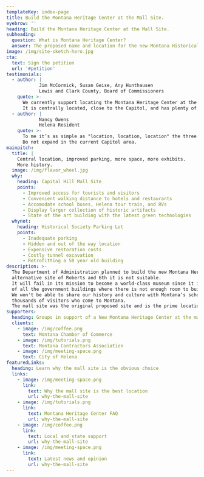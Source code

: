 ```yaml
---
templateKey: index-page
title: Build the Montana Heritage Center at the Mall Site.
eyebrow: ''
heading: Build the Montana Heritage Center at the Mall Site.
subheading:
  question: What is Montana Heritage Center?
  answer: The proposed name and location for the new Montana Historical Society museum.
image: /img/site-sketch-hero.jpg
cta:
  text: Sign the petition
  url: '#petition'
testimonials:
  - author: |
            Jim McCormick, Susan Geise, Any Hunthausen
            Lewis and Clark County, Board of Commissioners
    quote: >-
      We currently support locating the Montana Heritage Center at the former Capitol Hill Mall site.
      It is centrally located, close to the Capitol, and has plenty of room for future expansions, parking, and outdoor exhibits
  - author: |
            Nancy Owens
            Helena Resident
    quote: >-
      To me it’s as simple as "location, location, location" the three words most important to business success.
      Do not expand in the current Capitol area.
mainpitch:
  title: |
    Central location, improved parking, more space, more exhibits.
    More history.
  image: /img/flavor_wheel.jpg
  why:
    heading: Capital Hill Mall Site
    points:
      - Improved access for tourists and visitors
      - Convenient walking distance to hotels and restaurants
      - Accomodate school buses, Helena tour train, and RVs
      - Display larger collection of historic artifacts
      - State of the art building with the latest green technologies
  whynot:
    heading: Historical Society Parking Lot
    points:
      - Inadequate parking
      - Hidden and out of the way location
      - Expensive restoration costs
      - Costly tunnel excavation
      - Retrofitting a 50 year old building
description: >-
  The Department of Administration planned to build the new Montana Heritage Center at the
  alternative site of Roberts and 6th it is not suitable.
  It will fail in its mission to become a world-class museum since it is right in the middle
  of all the government buildings where there is not enough room to build a large museum.
  We won't be able to share our history and culture with Montana’s school children and the
  thousands of visitors who come to Montana.
  The mall site was the original proposed site and is the prime location.
supporters:
  heading: Groups in support of a New Montana Heritage Center at the mall site
  clients:
    - image: /img/coffee.png
      text: Montana Chamber of Commerce
    - image: /img/tutorials.png
      text: Montana Contractors Association
    - image: /img/meeting-space.png
      text: City of Helena
featuredLinks:
  heading: Learn why the mall site is the obvious choice
  links:
    - image: /img/meeting-space.png
      link:
        text: Why the mall site is the best location
        url: why-the-mall-site
    - image: /img/tutorials.png
      link:
        text: Montana Heritage Center FAQ
        url: why-the-mall-site
    - image: /img/coffee.png
      link:
        text: Local and state support
        url: why-the-mall-site
    - image: /img/meeting-space.png
      link:
        text: Latest news and opinion
        url: why-the-mall-site
---
```


